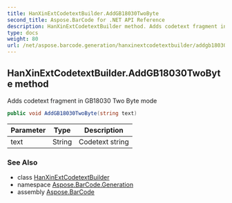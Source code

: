 ```yaml
---
title: HanXinExtCodetextBuilder.AddGB18030TwoByte
second_title: Aspose.BarCode for .NET API Reference
description: HanXinExtCodetextBuilder method. Adds codetext fragment in GB18030 Two Byte mode
type: docs
weight: 80
url: /net/aspose.barcode.generation/hanxinextcodetextbuilder/addgb18030twobyte/
---
```

## HanXinExtCodetextBuilder.AddGB18030TwoByte method

Adds codetext fragment in GB18030 Two Byte mode

```csharp
public void AddGB18030TwoByte(string text)
```

| Parameter | Type | Description |
| --- | --- | --- |
| text | String | Codetext string |

### See Also

* class [HanXinExtCodetextBuilder](../)
* namespace [Aspose.BarCode.Generation](../../../aspose.barcode.generation/)
* assembly [Aspose.BarCode](../../../)


